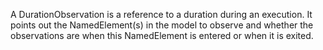 A DurationObservation is a reference to a duration during an execution. It points out the NamedElement(s) in the model to observe and whether the observations are when this NamedElement is entered or when it is exited.